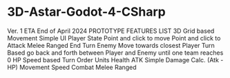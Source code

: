 # 3D-Astar-Godot-4-CSharp

Ver. 1 ETA End of April 2024
PROTOTYPE FEATURES LIST
3D Grid based Movement
Simple UI
Player State
Point and click to move
Point and click to Attack
Melee
Ranged
End Turn
Enemy
Move towards closest Player
Turn Based 
go back and forth between Player and Enemy until one team reaches 0 HP
Speed based Turn Order
Units
Health
ATK
Simple Damage Calc. (Atk - HP)
Movement
Speed
Combat
Melee
Ranged
